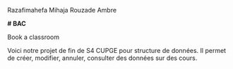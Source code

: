 Razafimahefa Mihaja
Rouzade Ambre

__# BAC__

Book a classroom

Voici notre projet de fin de S4 CUPGE pour structure de données.
Il permet de créer, modifier, annuler, consulter des données sur des cours.
